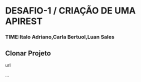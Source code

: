 <h1 align-item='center'> DESAFIO-1 / CRIAÇÃO DE UMA APIREST</h1>

<h3>TIME:Italo Adriano,Carla Bertuol,Luan Sales</h3>

<h2>Clonar Projeto</h2>
<p>url</p>

...


